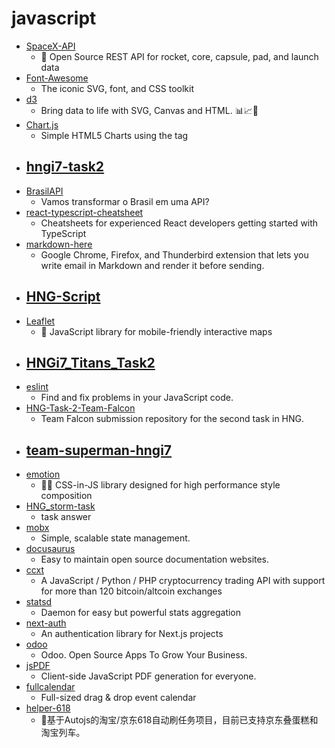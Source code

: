 # javascript
- [SpaceX-API](https://github.com/r-spacex/SpaceX-API)
  - 🚀 Open Source REST API for rocket, core, capsule, pad, and launch data
- [Font-Awesome](https://github.com/FortAwesome/Font-Awesome)
  - The iconic SVG, font, and CSS toolkit
- [d3](https://github.com/d3/d3)
  - Bring data to life with SVG, Canvas and HTML. 📊📈🎉
- [Chart.js](https://github.com/chartjs/Chart.js)
  - Simple HTML5 Charts using the <canvas> tag
- [hngi7-task2](https://github.com/sixpathdev/hngi7-task2)
  - 
- [BrasilAPI](https://github.com/filipedeschamps/BrasilAPI)
  - Vamos transformar o Brasil em uma API?
- [react-typescript-cheatsheet](https://github.com/typescript-cheatsheets/react-typescript-cheatsheet)
  - Cheatsheets for experienced React developers getting started with TypeScript
- [markdown-here](https://github.com/adam-p/markdown-here)
  - Google Chrome, Firefox, and Thunderbird extension that lets you write email in Markdown and render it before sending.
- [HNG-Script](https://github.com/kadetXx/HNG-Script)
  - 
- [Leaflet](https://github.com/Leaflet/Leaflet)
  - 🍃 JavaScript library for mobile-friendly interactive maps
- [HNGi7_Titans_Task2](https://github.com/team-titians/HNGi7_Titans_Task2)
  - 
- [eslint](https://github.com/eslint/eslint)
  - Find and fix problems in your JavaScript code.
- [HNG-Task-2-Team-Falcon](https://github.com/anubabajide/HNG-Task-2-Team-Falcon)
  - Team Falcon submission repository for the second task in HNG.
- [team-superman-hngi7](https://github.com/DreyWesson/team-superman-hngi7)
  - 
- [emotion](https://github.com/emotion-js/emotion)
  - 👩‍🎤 CSS-in-JS library designed for high performance style composition
- [HNG_storm-task](https://github.com/Seymaster/HNG_storm-task)
  - task answer
- [mobx](https://github.com/mobxjs/mobx)
  - Simple, scalable state management.
- [docusaurus](https://github.com/facebook/docusaurus)
  - Easy to maintain open source documentation websites.
- [ccxt](https://github.com/ccxt/ccxt)
  - A JavaScript / Python / PHP cryptocurrency trading API with support for more than 120 bitcoin/altcoin exchanges
- [statsd](https://github.com/statsd/statsd)
  - Daemon for easy but powerful stats aggregation
- [next-auth](https://github.com/iaincollins/next-auth)
  - An authentication library for Next.js projects
- [odoo](https://github.com/odoo/odoo)
  - Odoo. Open Source Apps To Grow Your Business.
- [jsPDF](https://github.com/MrRio/jsPDF)
  - Client-side JavaScript PDF generation for everyone.
- [fullcalendar](https://github.com/fullcalendar/fullcalendar)
  - Full-sized drag & drop event calendar
- [helper-618](https://github.com/ZainCheung/helper-618)
  - 🚀基于Autojs的淘宝/京东618自动刷任务项目，目前已支持京东叠蛋糕和淘宝列车。
